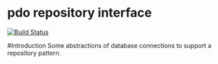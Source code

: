 # pdo repository interface

[![Build Status](https://travis-ci.org/tomwilderspin/pdo-repository-interface.svg?branch=master)](https://travis-ci.org/tomwilderspin/pdo-repository-interface)

#Introduction
Some abstractions of database connections to support a repository pattern.



